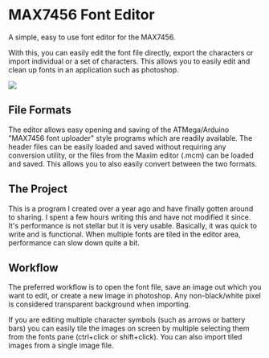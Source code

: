 # MAX7456 Font Editor
A simple, easy to use font editor for the MAX7456.

With this, you can easily edit the font file directly, export the characters or import individual or a set of characters. This allows you to easily edit and clean up fonts in an application such as photoshop.

<img src="master/glypheditor.jpg" />

## File Formats
The editor allows easy opening and saving of the ATMega/Arduino "MAX7456 font uploader" style programs which are readily available. The header files can be easily loaded and saved without requiring any conversion utility, or the files from the Maxim editor (.mcm) can be loaded and saved. This allows you to also easily convert between the two formats.

## The Project
This is a program I created over a year ago and have finally gotten around to sharing. I spent a few hours writing this and have not modified it since. It's performance is not stellar but it is very usable. Basically, it was quick to write and is functional. When multiple fonts are tiled in the editor area, performance can slow down quite a bit.

## Workflow 
The preferred workflow is to open the font file, save an image out which you want to edit, or create a new image in photoshop. Any non-black/white pixel is considered transparent background when importing.

If you are editing multiple character symbols (such as arrows or battery bars) you can easily tile the images on screen by multiple selecting them from the fonts pane (ctrl+click or shift+click). You can also import tiled images from a single image file.
